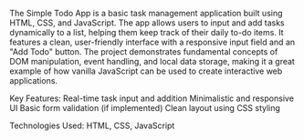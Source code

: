 The Simple Todo App is a basic task management application built using HTML, CSS, and JavaScript. The app allows users to input and add tasks dynamically to a list, helping them keep track of their daily to-do items. It features a clean, user-friendly interface with a responsive input field and an "Add Todo" button. The project demonstrates fundamental concepts of DOM manipulation, event handling, and local data storage, making it a great example of how vanilla JavaScript can be used to create interactive web applications.

Key Features:
Real-time task input and addition
Minimalistic and responsive UI
Basic form validation (if implemented)
Clean layout using CSS styling

Technologies Used:
HTML, CSS, JavaScript
